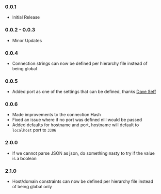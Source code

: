### 0.0.1
- Initial Release

### 0.0.2 - 0.0.3
- Minor Updates

### 0.0.4
- Connection strings can now be defined per hierarchy file instead of being global

### 0.0.5
- Added port as one of the settings that can be defined, thanks [Dave Seff](https://github.com/daveseff)

### 0.0.6

- Made improvements to the connection Hash
- Fixed an issue where if no port was defined nill would be passed
- Added defaults for hostname and port, hostname will default to `localhost` port to `3306`

### 2.0.0

- If we cannot parse JSON as json, do something nasty to try if the value is a
  boolean

### 2.1.0

- Host/domain constraints can now be defined per hierarchy file instead of being global only
